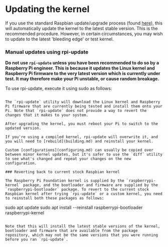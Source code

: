 # Updating the kernel

If you use the standard Raspbian update/upgrade process (found [here](../../raspbian/updating.md)), this will automatically update the kernel to the latest stable version. This is the recommended procedure. However, in certain circumstances, you may wish to update to the latest 'bleeding edge' or test kernel.

### Manual updates using rpi-update

**Do not use `rpi-update` unless you have been recommended to do so by a Raspberry Pi engineer. This is because it updates the Linux kernel and Raspberry Pi firmware to the very latest version which is currently under test. It may therefore make your Pi unstable, or cause random breakage.**

To use rpi-update, execute it using sudo as follows:

```sudo rpi-update

The `rpi-update` utility will download the Linux kernel and Raspberry Pi firmware that are currently being tested and install them onto your Pi. Note that `rpi-update` does not provide a way to revert the changes that it makes to your system.

After upgrading the kernel, you must reboot your Pi to switch to the updated version.

If you're using a compiled kernel, rpi-update will overwrite it, and you will need to [rebuild](building.md) and reinstall your kernel.

Custom [configurations](configuring.md) can usually be copied over between minor kernel updates, but it's safer to use the `diff` utility to see what's changed and repeat your changes on the new configuration.

### Reverting back to current stock Raspbian kernel

The Raspberry Pi Foundation kernel is supplied by the `raspberrypi-kernel` package, and the bootloader and firmware are supplied by the `raspberrypi-bootloader` package. To revert to the current stock Raspbian kernel after trying `rpi-update` or a custom kernel, you need to reinstall both these packages as follows:

```
sudo apt update
sudo apt install --reinstall raspberrypi-bootloader raspberrypi-kernel
```

Note that this will install the latest stable versions of the kernel, bootloader and firmware that are available from the package repository, which may not be the same versions that you were running before you ran `rpi-update`.
